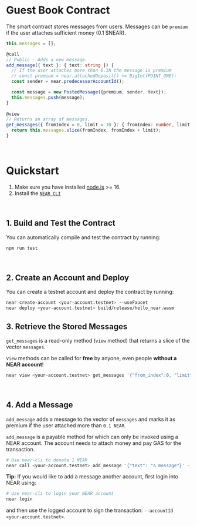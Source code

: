 # Guest Book Contract

The smart contract stores messages from users. Messages can be `premium` if the user attaches sufficient money (0.1 $NEAR).

```ts
this.messages = [];

@call
// Public - Adds a new message.
add_message({ text }: { text: string }) {
  // If the user attaches more than 0.1N the message is premium
  // const premium = near.attachedDeposit() >= BigInt(POINT_ONE);
  const sender = near.predecessorAccountId();

  const message = new PostedMessage({premium, sender, text});
  this.messages.push(message);
}
  
@view
// Returns an array of messages.
get_messages({ fromIndex = 0, limit = 10 }: { fromIndex: number, limit: number }): PostedMessage[] {
  return this.messages.slice(fromIndex, fromIndex + limit);
}
```

<br />

# Quickstart

1. Make sure you have installed [node.js](https://nodejs.org/en/download/package-manager/) >= 16.
2. Install the [`NEAR CLI`](https://github.com/near/near-cli#setup)

<br />

## 1. Build and Test the Contract
You can automatically compile and test the contract by running:

```bash
npm run test
```

<br />

## 2. Create an Account and Deploy
You can create a testnet account and deploy the contract by running:

```bash
near create-account <your-account.testnet> --useFaucet
near deploy <your-account.testnet> build/release/hello_near.wasm
```

## 3. Retrieve the Stored Messages
`get_messages` is a read-only method (`view` method) that returns a slice of the vector `messages`.

`View` methods can be called for **free** by anyone, even people **without a NEAR account**!

```bash
near view <your-account.testnet> get_messages '{"from_index":0, "limit":10}'
```

<br />

## 4. Add a Message
`add_message` adds a message to the vector of `messages` and marks it as premium if the user attached more than `0.1 NEAR`.

`add_message` is a payable method for which can only be invoked using a NEAR account. The account needs to attach money and pay GAS for the transaction.

```bash
# Use near-cli to donate 1 NEAR
near call <your-account.testnet> add_message '{"text": "a message"}' --amount 0.1 --accountId <your-account.testnet>
```

**Tip:** If you would like to add a message another account, first login into NEAR using:

```bash
# Use near-cli to login your NEAR account
near login
```

and then use the logged account to sign the transaction: `--accountId <your-account.testnet>`.

